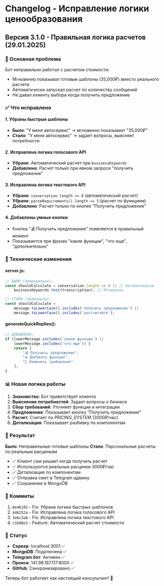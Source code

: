# Changelog - Исправление логики ценообразования

## Версия 3.1.0 - Правильная логика расчетов (29.01.2025)

### 🎯 Основная проблема
Бот неправильно работал с расчетом стоимости:
- Мгновенно показывал готовые шаблоны (35,000₽) вместо реального расчета
- Автоматически запускал расчет по количеству сообщений
- Не давал клиенту выбора когда получить предложение

### ✅ Что исправлено

#### 1. Убраны быстрые шаблоны
- **Было**: "У меня автосервис" → мгновенно показывает "35,000₽"
- **Стало**: "У меня автосервис" → задает вопросы, выясняет потребности

#### 2. Исправлена логика голосового API
- **Убрано**: Автоматический расчет при `businessKeywords`
- **Добавлено**: Расчет только при явном запросе "получить предложение"

#### 3. Исправлена логика текстового API
- **Убрано**: `conversation.length >= 8` (автоматический расчет)
- **Убрано**: `parseRequirements().length >= 5` (расчет по функциям)
- **Добавлено**: Расчет только по кнопке "Получить предложение"

#### 4. Добавлены умные кнопки
- Кнопка "💰 Получить предложение" появляется в правильный момент
- Показывается при фразах "какие функции", "что еще", "дополнительно"

### 🔧 Технические изменения

#### server.js:
```javascript
// БЫЛО (неправильно):
const shouldCalculate = conversation.length >= 8 || // Автоматически
    businessKeywords.test(transcription); // Мгновенно

// СТАЛО (правильно):
const shouldCalculate = 
    message.toLowerCase().includes('получить предложение') ||
    message.toLowerCase().includes('рассчитайте');
```

#### generateQuickReplies():
```javascript
// ДОБАВЛЕНО:
if (lowerMessage.includes('какие функции') || 
    lowerMessage.includes('что еще')) {
    return [
        "💰 Получить предложение",
        "➕ Добавить функции",
        "🔄 Изменить требования"
    ];
}
```

### 📊 Новая логика работы

1. **Знакомство**: Бот приветствует клиента
2. **Выяснение потребностей**: Задает вопросы о бизнесе
3. **Сбор требований**: Уточняет функции и интеграции
4. **Предложение**: Показывает кнопку "Получить предложение"
5. **Расчет**: Считает по PRICING_SYSTEM (3000₽/час)
6. **Детализация**: Показывает разбивку по компонентам

### 🎯 Результат

**Было**: Неправильные готовые шаблоны
**Стало**: Персональные расчеты по реальным расценкам

- ✅ Клиент сам решает когда получить расчет
- ✅ Используются реальные расценки 3000₽/час  
- ✅ Детализация по компонентам
- ✅ Отправка смет в Telegram админу
- ✅ Сохранение в MongoDB

### 📝 Коммиты

1. `0e46185` - Fix: Убрана логика быстрых шаблонов
2. `446252a` - Fix: Исправлена логика голосового API  
3. `3e6c3a8` - Fix: Исправлена логика текстового API
4. `c1b06e3` - Feature: Автоматический расчет стоимости

### 🚀 Статус

- **Сервер**: localhost:3001 ✅
- **MongoDB**: Подключена ✅  
- **Telegram бот**: Активен ✅
- **Прокси**: 141.98.187.117:8000 ✅
- **GitHub**: Синхронизировано ✅

Теперь бот работает как настоящий консультант! 🎯 